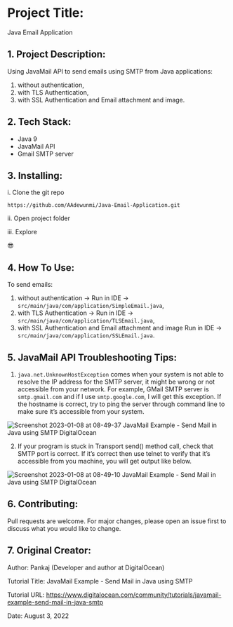 # Project Title:

Java Email Application


## 1. Project Description:

Using JavaMail API to send emails using SMTP from Java applications:

1. without authentication, 
2. with TLS Authentication,
3. with SSL Authentication and Email attachment and image.


## 2. Tech Stack:

- Java 9
- JavaMail API
- Gmail SMTP server


## 3. Installing:

i. Clone the git repo

```
https://github.com/AAdewunmi/Java-Email-Application.git
```

ii. Open project folder

iii. Explore

😎


## 4. How To Use:

To send emails:

1. without authentication -> Run in IDE -> ```src/main/java/com/application/SimpleEmail.java```, 
2. with TLS Authentication -> Run in IDE -> ```src/main/java/com/application/TLSEmail.java```,
3. with SSL Authentication and Email attachment and image Run in IDE -> ```src/main/java/com/application/SSLEmail.java```.


## 5. JavaMail API Troubleshooting Tips: 

1. ```java.net.UnknownHostException``` comes when your system is not able to resolve the IP address for the SMTP server, it might be wrong or not accessible from your network. For example, GMail SMTP server is ```smtp.gmail.com``` and if I use ```smtp.google.com```, I will get this exception. If the hostname is correct, try to ping the server through command line to make sure it’s accessible from your system.


![Screenshot 2023-01-08 at 08-49-37 JavaMail Example - Send Mail in Java using SMTP DigitalOcean](https://user-images.githubusercontent.com/15172744/211188503-23c8cd16-a151-485a-a204-dc6daf65225b.png)

2. If your program is stuck in Transport send() method call, check that SMTP port is correct. If it’s correct then use telnet to verify that it’s accessible from you machine, you will get output like below.

![Screenshot 2023-01-08 at 08-49-10 JavaMail Example - Send Mail in Java using SMTP DigitalOcean](https://user-images.githubusercontent.com/15172744/211188520-0b7e3b80-5253-46fe-b8b8-923526d178d9.png)


## 6. Contributing:

Pull requests are welcome. For major changes, please open an issue first to discuss what you would like to change.


## 7. Original Creator:

Author:  Pankaj (Developer and author at DigitalOcean)
 
Tutorial Title:  JavaMail Example - Send Mail in Java using SMTP

Tutorial URL: https://www.digitalocean.com/community/tutorials/javamail-example-send-mail-in-java-smtp

Date: August 3, 2022
